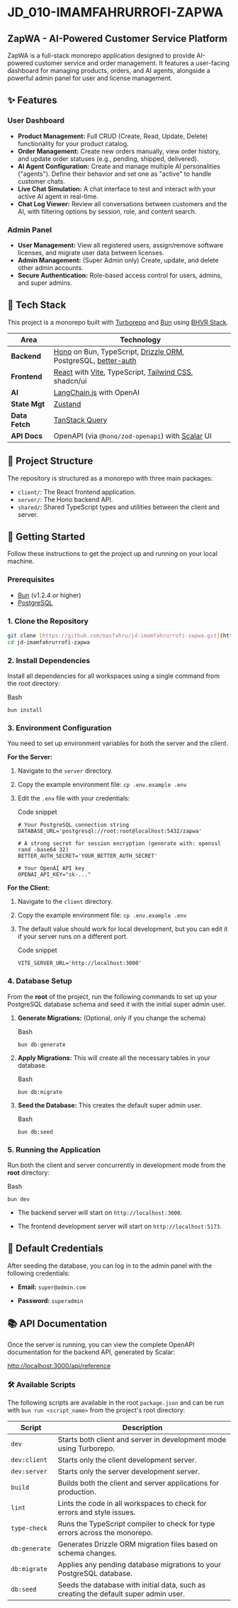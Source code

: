 # JD_010-IMAMFAHRURROFI-ZAPWA

## ZapWA - AI-Powered Customer Service Platform

ZapWA is a full-stack monorepo application designed to provide AI-powered customer service and order management. It features a user-facing dashboard for managing products, orders, and AI agents, alongside a powerful admin panel for user and license management.

## ✨ Features

### User Dashboard
* **Product Management:** Full CRUD (Create, Read, Update, Delete) functionality for your product catalog.
* **Order Management:** Create new orders manually, view order history, and update order statuses (e.g., pending, shipped, delivered).
* **AI Agent Configuration:** Create and manage multiple AI personalities ("agents"). Define their behavior and set one as "active" to handle customer chats.
* **Live Chat Simulation:** A chat interface to test and interact with your active AI agent in real-time.
* **Chat Log Viewer:** Review all conversations between customers and the AI, with filtering options by session, role, and content search.

### Admin Panel
* **User Management:** View all registered users, assign/remove software licenses, and migrate user data between licenses.
* **Admin Management:** (Super Admin only) Create, update, and delete other admin accounts.
* **Secure Authentication:** Role-based access control for users, admins, and super admins.

## 🚀 Tech Stack

This project is a monorepo built with [Turborepo](https://turbo.build/repo) and [Bun](https://bun.sh/) using [BHVR Stack](https://github.com/stevedylandev/bhvr).

| Area          | Technology                                                                                                  |
| ------------- | ----------------------------------------------------------------------------------------------------------- |
| **Backend** | [Hono](https://hono.dev/) on Bun, TypeScript, [Drizzle ORM](https://orm.drizzle.team/), PostgreSQL, [better-auth](https://better-auth.dev/) |
| **Frontend** | [React](https://react.dev/) with [Vite](https://vitejs.dev/), TypeScript, [Tailwind CSS](https://tailwindcss.com/), shadcn/ui            |
| **AI** | [LangChain.js](https://js.langchain.com/) with OpenAI                                                        |
| **State Mgt** | [Zustand](https://zustand-demo.pmnd.rs/)                                                                    |
| **Data Fetch**| [TanStack Query](https://tanstack.com/query/latest)                                                         |
| **API Docs** | OpenAPI (via `@hono/zod-openapi`) with [Scalar](https://github.com/scalar/scalar) UI                        |

## 📂 Project Structure

The repository is structured as a monorepo with three main packages:

* `client/`: The React frontend application.
* `server/`: The Hono backend API.
* `shared/`: Shared TypeScript types and utilities between the client and server.

## 🏁 Getting Started

Follow these instructions to get the project up and running on your local machine.

### Prerequisites

* [Bun](https://bun.sh/docs/installation) (v1.2.4 or higher)
* [PostgreSQL](https://www.postgresql.org/download/)

### 1. Clone the Repository

```bash
git clone [https://github.com/masfahru/jd-imamfahrurrofi-zapwa.git](https://github.com/masfahru/jd-imamfahrurrofi-zapwa.git)
cd jd-imamfahrurrofi-zapwa
```

### 2. Install Dependencies

Install all dependencies for all workspaces using a single command from the root directory:

Bash

```
bun install

```

### 3. Environment Configuration

You need to set up environment variables for both the server and the client.

**For the Server:**

1.  Navigate to the `server` directory.

2.  Copy the example environment file: `cp .env.example .env`

3.  Edit the `.env` file with your credentials:

    Code snippet

    ```
    # Your PostgreSQL connection string
    DATABASE_URL='postgresql://root:root@localhost:5432/zapwa'

    # A strong secret for session encryption (generate with: openssl rand -base64 32)
    BETTER_AUTH_SECRET='YOUR_BETTER_AUTH_SECRET'

    # Your OpenAI API key
    OPENAI_API_KEY="sk-..."

    ```

**For the Client:**

1.  Navigate to the `client` directory.

2.  Copy the example environment file: `cp .env.example .env`

3.  The default value should work for local development, but you can edit it if your server runs on a different port.

    Code snippet

    ```
    VITE_SERVER_URL='http://localhost:3000'
    ```

### 4. Database Setup

From the **root** of the project, run the following commands to set up your PostgreSQL database schema and seed it with the initial super admin user.

1.  **Generate Migrations:** (Optional, only if you change the schema)

    Bash

    ```
    bun db:generate
    ```

2.  **Apply Migrations:** This will create all the necessary tables in your database.

    Bash

    ```
    bun db:migrate
    ```

3.  **Seed the Database:** This creates the default super admin user.

    Bash

    ```
    bun db:seed
    ```

### 5. Running the Application

Run both the client and server concurrently in development mode from the **root** directory:

Bash

```
bun dev
```

-   The backend server will start on `http://localhost:3000`.

-   The frontend development server will start on `http://localhost:5173`.

🔑 Default Credentials
----------------------

After seeding the database, you can log in to the admin panel with the following credentials:

-   **Email:** `super@admin.com`

-   **Password:** `superadmin`

📚 API Documentation
--------------------

Once the server is running, you can view the complete OpenAPI documentation for the backend API, generated by Scalar:

[http://localhost:3000/api/reference](http://localhost:3000/api/reference)

### 🛠️ Available Scripts

The following scripts are available in the root `package.json` and can be run with `bun run <script_name>` from the project's root directory:

| Script         | Description                                                        |
| -------------- | ------------------------------------------------------------------ |
| `dev`          | Starts both client and server in development mode using Turborepo.|
| `dev:client`   | Starts only the client development server.|
| `dev:server`   | Starts only the server development server.|
| `build`        | Builds both the client and server applications for production.|
| `lint`         | Lints the code in all workspaces to check for errors and style issues.|
| `type-check`   | Runs the TypeScript compiler to check for type errors across the monorepo.|
| `db:generate`  | Generates Drizzle ORM migration files based on schema changes.          |
| `db:migrate`   | Applies any pending database migrations to your PostgreSQL database.  |
| `db:seed`      | Seeds the database with initial data, such as creating the default super admin user. |
